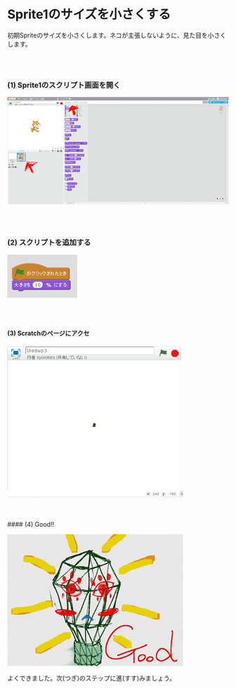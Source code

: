# Sprite1のサイズを小さくする

初期Spriteのサイズを小さくします。ネコが主張しないように、見た目を小さくします。

<br>
<br>

### (1) Sprite1のスクリプト画面を開く

![](b001.png)

<br>
<br>

### (2) スクリプトを追加する

![](bs001.png)

<br>
<br>

#### (3) Scratchのページにアクセ

![](bc001.png)


<br>
<br>
#### (4) Good!!


![](../good.png)

よくできました。次(つぎ)のステップに進(すす)みましょう。

